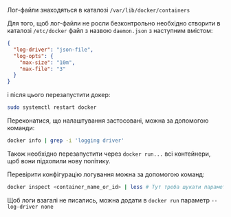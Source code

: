 Лог-файли знаходяться в каталозі `/var/lib/docker/containers`

Для того, щоб лог-файли не росли безконтрольно необхідно створити в каталозі `/etc/docker` файл з назвою `daemon.json` з наступним вмістом:

```json
{
  "log-driver": "json-file",
  "log-opts": {
    "max-size": "10m",
    "max-file": "3"
  }
}
```

і після цього перезапустити докер:

```bash
sudo systemctl restart docker
```

Переконатися, що налаштування застосовані, можна за допомогою команди:

```bash
docker info | grep -i 'logging driver'
```

Також необхідно перезапустити через `docker run...` всі контейнери, щоб вони підхопили нову політику.

Перевірити конфігурацію логування можна за допомогою команд:

```bash
docker inspect <container_name_or_id> | less # Тут треба шукати параметр LogConfig
```

Щоб логи взагалі не писались, можна додати в `docker run` параметр `--log-driver none`

